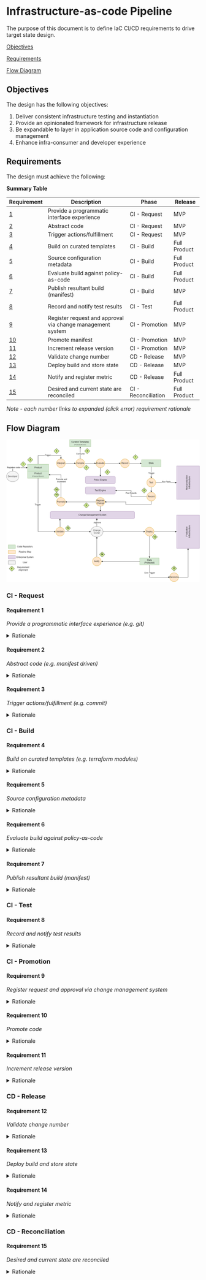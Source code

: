 # Infrastructure-as-code Pipeline

The purpose of this document is to define IaC CI/CD requirements to drive target state design.

[Objectives](#objectives)

[Requirements](#requirements)

[Flow Diagram](#flow-diagram)


## Objectives

The design has the following objectives:

1. Deliver consistent infrastructure testing and instantiation
2. Provide an opinionated framework for infrastructure release
3. Be expandable to layer in application source code and configuration management
4. Enhance infra-consumer and developer experience


## Requirements

The design must achieve the following:

**Summary Table**

| Requirement | Description | Phase | Release |
| ----------- | ----------- | ----- | ------- |
| [1](#requirement-1) | Provide a programmatic interface experience | CI - Request | MVP |
| [2](#requirement-2) | Abstract code | CI - Request | MVP |
| [3](#requirement-3) | Trigger actions/fulfillment  | CI - Request | MVP |
| [4](#requirement-4) | Build on curated templates | CI - Build | Full Product |
| [5](#requirement-5) | Source configuration metadata | CI - Build | Full Product |
| [6](#requirement-6) | Evaluate build against policy-as-code | CI - Build | Full Product |
| [7](#requirement-7) | Publish resultant build (manifest) | CI - Build | MVP |
| [8](#requirement-8) | Record and notify test results | CI - Test | Full Product |
| [9](#requirement-9) | Register request and approval via change management system | CI - Promotion | MVP |
| [10](#requirement-10) | Promote manifest | CI - Promotion | MVP |
| [11](#requirement-11) | Increment release version | CI - Promotion | MVP |
| [12](#requirement-12) | Validate change number | CD - Release | MVP |
| [13](#requirement-13) | Deploy build and store state | CD - Release | MVP |
| [14](#requirement-14) | Notify and register metric | CD - Release | Full Product |
| [15](#requirement-15) | Desired and current state are reconciled | CI - Reconciliation | Full Product |

*Note - each number links to expanded (click error) requirement rationale*


## Flow Diagram

![](./images/iac_cicd.png)


### CI - Request

#### Requirement 1

*Provide a programmatic interface experience (e.g. git)*

<details>
  <summary>Rationale</summary>

  - Integration with developer tools/IDEs enhances the experience
  - Promote flexibility for front end input (e.g. ServiceNow form, workflow orchestrators, hyper-automation tooling)
  - Git maintains history, audit, and versioning

</details>

#### Requirement 2

*Abstract code (e.g. manifest driven)*

<details>
  <summary>Rationale</summary>

  - Redundant code and data should be avoided
  - Enables extension into configuration management and application source code
  - Promotes flexibility for integrated pipeline technology (e.g. maven vs gradle, terraform vs ansible, etc.)
  - Promotes flexibility for testing frameworks and transitions (e.g. regression testing of source code but not infra-code)
  - JSON or YAML would be preferred

</details>

#### Requirement 3

*Trigger actions/fulfillment (e.g. commit)*

<details>
  <summary>Rationale</summary>

  - Continuous
  - Fail fast
  - Aligns to developer user journey
  - Aligns to agile way of working

</details>

### CI - Build

#### Requirement 4

*Build on curated templates (e.g. terraform modules)*

<details>
  <summary>Rationale</summary>

  - Standardized and governed code
  - Reusable - variable driven
  - Centralizes change and 'vulnerability' management (e.g. infra type version X is no longer supported and needs to be Y)
  - NOTE - Should not be a blocker (i.e. backlog curated template creation in response to development deployment)

</details>

#### Requirement 5

*Source configuration metadata*

<details>
  <summary>Rationale</summary>

  - Enforces required metadata on all 'assets'/configuration items (e.g. cost-center, support-team, etc.)
  - Promotes application portfolio management and dependency accuracy
  - Promotes change management database accuracy
  - Enhances detection and response - MTTR (e.g. vulnerability on system X - OR - page team Y for system X alert)
  - Enables financial and operational observability

</details>

#### Requirement 6

*Evaluate build against policy-as-code*

<details>
  <summary>Rationale</summary>

  - Enforces cybersecurity rules via policy
  - Minimizes technical risk
  - Adds control point for best practice and standard alignment

</details>

#### Requirement 7

*Publish resultant build (manifest)*

<details>
  <summary>Rationale</summary>

  - Maintains code history and inventory
  - Enables disaster recovery (recover from deletion)
  - Supports bulk update

</details>

### CI - Test

#### Requirement 8

*Record and notify test results*

<details>
  <summary>Rationale</summary>

  - Historical code coverage and testing reports
  - Data point for change approval
  - Data point for code quality and health

</details>


### CI - Promotion

#### Requirement 9

*Register request and approval via change management system*

<details>
  <summary>Rationale</summary>

  - Audit record of change (Applies to Normal, Standard, Emergency and Exception changes)
  - Ensures Change Owner approval and adheres to change advisory board policy
  - Data point for deployment frequency

</details>

#### Requirement 10

*Promote code*

<details>
  <summary>Rationale</summary>

  - Moves code into protected branch
  - Standard code release and audit process
  - Trigger point for deployment

</details>

#### Requirement 11

*Increment release version*

<details>
  <summary>Rationale</summary>

  - Identifies source code version, used for correlating to deployed asset/configuration item
  - Change management identifier
  - Data point for deployment frequency and code sensitivity

</details>

### CD - Release

#### Requirement 12

*Validate change number*

<details>
  <summary>Rationale</summary>

  - Enforces adherence to change management process

</details>

#### Requirement 13

*Deploy build and store state*

<details>
  <summary>Rationale</summary>

  - End result
  - State required for reconciliation

</details>

#### Requirement 14

*Notify and register metric*

<details>
  <summary>Rationale</summary>

  - Closes change and notifies change owner
  - Records successful deployment, used for DORA (DevOps Research and Assessment team) metrics

</details>

### CD - Reconciliation

#### Requirement 15

*Desired and current state are reconciled*

<details>
  <summary>Rationale</summary>

  - Identifies drift from desired and current state
  - Enforces change via source code (this CI/CD process)
  - Discourages/reverts manual change

</details>
